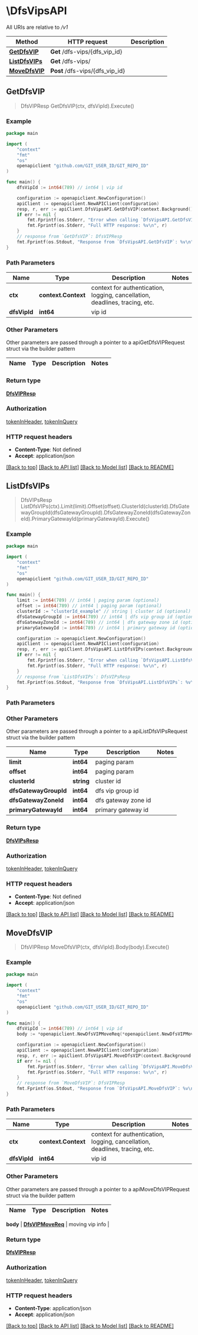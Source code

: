 # \DfsVipsAPI

All URIs are relative to */v1*

Method | HTTP request | Description
------------- | ------------- | -------------
[**GetDfsVIP**](DfsVipsAPI.md#GetDfsVIP) | **Get** /dfs-vips/{dfs_vip_id} | 
[**ListDfsVIPs**](DfsVipsAPI.md#ListDfsVIPs) | **Get** /dfs-vips/ | 
[**MoveDfsVIP**](DfsVipsAPI.md#MoveDfsVIP) | **Post** /dfs-vips/{dfs_vip_id} | 



## GetDfsVIP

> DfsVIPResp GetDfsVIP(ctx, dfsVipId).Execute()





### Example

```go
package main

import (
	"context"
	"fmt"
	"os"
	openapiclient "github.com/GIT_USER_ID/GIT_REPO_ID"
)

func main() {
	dfsVipId := int64(789) // int64 | vip id

	configuration := openapiclient.NewConfiguration()
	apiClient := openapiclient.NewAPIClient(configuration)
	resp, r, err := apiClient.DfsVipsAPI.GetDfsVIP(context.Background(), dfsVipId).Execute()
	if err != nil {
		fmt.Fprintf(os.Stderr, "Error when calling `DfsVipsAPI.GetDfsVIP``: %v\n", err)
		fmt.Fprintf(os.Stderr, "Full HTTP response: %v\n", r)
	}
	// response from `GetDfsVIP`: DfsVIPResp
	fmt.Fprintf(os.Stdout, "Response from `DfsVipsAPI.GetDfsVIP`: %v\n", resp)
}
```

### Path Parameters


Name | Type | Description  | Notes
------------- | ------------- | ------------- | -------------
**ctx** | **context.Context** | context for authentication, logging, cancellation, deadlines, tracing, etc.
**dfsVipId** | **int64** | vip id | 

### Other Parameters

Other parameters are passed through a pointer to a apiGetDfsVIPRequest struct via the builder pattern


Name | Type | Description  | Notes
------------- | ------------- | ------------- | -------------


### Return type

[**DfsVIPResp**](DfsVIPResp.md)

### Authorization

[tokenInHeader](../README.md#tokenInHeader), [tokenInQuery](../README.md#tokenInQuery)

### HTTP request headers

- **Content-Type**: Not defined
- **Accept**: application/json

[[Back to top]](#) [[Back to API list]](../README.md#documentation-for-api-endpoints)
[[Back to Model list]](../README.md#documentation-for-models)
[[Back to README]](../README.md)


## ListDfsVIPs

> DfsVIPsResp ListDfsVIPs(ctx).Limit(limit).Offset(offset).ClusterId(clusterId).DfsGatewayGroupId(dfsGatewayGroupId).DfsGatewayZoneId(dfsGatewayZoneId).PrimaryGatewayId(primaryGatewayId).Execute()





### Example

```go
package main

import (
	"context"
	"fmt"
	"os"
	openapiclient "github.com/GIT_USER_ID/GIT_REPO_ID"
)

func main() {
	limit := int64(789) // int64 | paging param (optional)
	offset := int64(789) // int64 | paging param (optional)
	clusterId := "clusterId_example" // string | cluster id (optional)
	dfsGatewayGroupId := int64(789) // int64 | dfs vip group id (optional)
	dfsGatewayZoneId := int64(789) // int64 | dfs gateway zone id (optional)
	primaryGatewayId := int64(789) // int64 | primary gateway id (optional)

	configuration := openapiclient.NewConfiguration()
	apiClient := openapiclient.NewAPIClient(configuration)
	resp, r, err := apiClient.DfsVipsAPI.ListDfsVIPs(context.Background()).Limit(limit).Offset(offset).ClusterId(clusterId).DfsGatewayGroupId(dfsGatewayGroupId).DfsGatewayZoneId(dfsGatewayZoneId).PrimaryGatewayId(primaryGatewayId).Execute()
	if err != nil {
		fmt.Fprintf(os.Stderr, "Error when calling `DfsVipsAPI.ListDfsVIPs``: %v\n", err)
		fmt.Fprintf(os.Stderr, "Full HTTP response: %v\n", r)
	}
	// response from `ListDfsVIPs`: DfsVIPsResp
	fmt.Fprintf(os.Stdout, "Response from `DfsVipsAPI.ListDfsVIPs`: %v\n", resp)
}
```

### Path Parameters



### Other Parameters

Other parameters are passed through a pointer to a apiListDfsVIPsRequest struct via the builder pattern


Name | Type | Description  | Notes
------------- | ------------- | ------------- | -------------
 **limit** | **int64** | paging param | 
 **offset** | **int64** | paging param | 
 **clusterId** | **string** | cluster id | 
 **dfsGatewayGroupId** | **int64** | dfs vip group id | 
 **dfsGatewayZoneId** | **int64** | dfs gateway zone id | 
 **primaryGatewayId** | **int64** | primary gateway id | 

### Return type

[**DfsVIPsResp**](DfsVIPsResp.md)

### Authorization

[tokenInHeader](../README.md#tokenInHeader), [tokenInQuery](../README.md#tokenInQuery)

### HTTP request headers

- **Content-Type**: Not defined
- **Accept**: application/json

[[Back to top]](#) [[Back to API list]](../README.md#documentation-for-api-endpoints)
[[Back to Model list]](../README.md#documentation-for-models)
[[Back to README]](../README.md)


## MoveDfsVIP

> DfsVIPResp MoveDfsVIP(ctx, dfsVipId).Body(body).Execute()





### Example

```go
package main

import (
	"context"
	"fmt"
	"os"
	openapiclient "github.com/GIT_USER_ID/GIT_REPO_ID"
)

func main() {
	dfsVipId := int64(789) // int64 | vip id
	body := *openapiclient.NewDfsVIPMoveReq(*openapiclient.NewDfsVIPMoveReqVIP(int64(123))) // DfsVIPMoveReq | moving vip info (optional)

	configuration := openapiclient.NewConfiguration()
	apiClient := openapiclient.NewAPIClient(configuration)
	resp, r, err := apiClient.DfsVipsAPI.MoveDfsVIP(context.Background(), dfsVipId).Body(body).Execute()
	if err != nil {
		fmt.Fprintf(os.Stderr, "Error when calling `DfsVipsAPI.MoveDfsVIP``: %v\n", err)
		fmt.Fprintf(os.Stderr, "Full HTTP response: %v\n", r)
	}
	// response from `MoveDfsVIP`: DfsVIPResp
	fmt.Fprintf(os.Stdout, "Response from `DfsVipsAPI.MoveDfsVIP`: %v\n", resp)
}
```

### Path Parameters


Name | Type | Description  | Notes
------------- | ------------- | ------------- | -------------
**ctx** | **context.Context** | context for authentication, logging, cancellation, deadlines, tracing, etc.
**dfsVipId** | **int64** | vip id | 

### Other Parameters

Other parameters are passed through a pointer to a apiMoveDfsVIPRequest struct via the builder pattern


Name | Type | Description  | Notes
------------- | ------------- | ------------- | -------------

 **body** | [**DfsVIPMoveReq**](DfsVIPMoveReq.md) | moving vip info | 

### Return type

[**DfsVIPResp**](DfsVIPResp.md)

### Authorization

[tokenInHeader](../README.md#tokenInHeader), [tokenInQuery](../README.md#tokenInQuery)

### HTTP request headers

- **Content-Type**: application/json
- **Accept**: application/json

[[Back to top]](#) [[Back to API list]](../README.md#documentation-for-api-endpoints)
[[Back to Model list]](../README.md#documentation-for-models)
[[Back to README]](../README.md)

